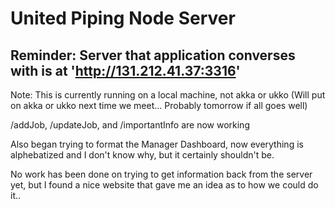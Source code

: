 # United Piping Node Server 
## Reminder: Server that application converses with is at 'http://131.212.41.37:3316'

Note: This is currently running on a local machine, not akka or ukko (Will put on akka or ukko next time we meet... Probably tomorrow if all goes well)

/addJob, /updateJob, and /importantInfo are now working

Also began trying to format the Manager Dashboard, now everything is alphebatized and I don't know why, but it certainly shouldn't be.

No work has been done on trying to get information back from the server yet, but I found a nice website that gave me an idea as to how we could do it.. 



